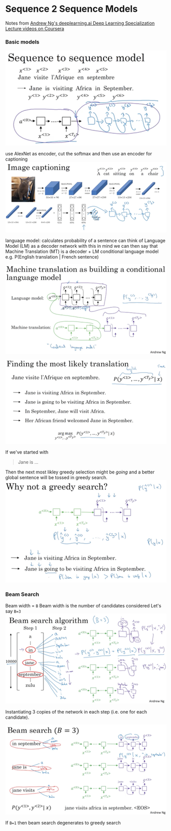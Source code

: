 # Sequence 2 Sequence Models

Notes from [Andrew Ng's deeplearning.ai Deep Learning Specialization](https://www.coursera.org/learn/nlp-sequence-models)
[Lecture videos on Coursera](https://www.coursera.org/learn/nlp-sequence-models/lecture/v2pRn/picking-the-most-likely-sentence)

### Basic models

![Sequence to Sequence model](resources/465106B4-C91B-4A94-AB3F-9D6B891BDCB5.png)

use AlexNet as encoder, cut the softmax and then use an encoder for captioning
![Image captioning](resources/A20FBB9E-4417-4D74-AD95-DBF41F859D44.png)

language model: calculates probability of a sentence
can think of Language Model (LM) as a decoder network
with this in mind we can then say that Machine Translation (MT) is a decoder + LM
conditional language model e.g. P(English translation | French sentence)

![MT as conditional LM](resources/6E36FDCD-B718-40F7-866B-7C1026EC7145.png)

![Most likely translation](resources/79024588-EA4F-4630-9592-6B303ECD9D0C.png)

If we've started with
> Jane is ...

Then the next most likley greedy selection might be *going* and a better global sentence will be tossed in greedy search.
![Why not greedy search](resources/AC5AD23F-8615-492E-B010-6903A1B3C389.png)

### Beam Search
Beam width = `B`
Beam width is the number of candidates considered
Let's say `B=3`
![Beam search](resources/BB7C0960-E71F-466F-AEBD-F90869006789.png)

Instantiating 3 copies of the network in each step (i.e. one for each candidate).

![Beam search 3rd step](resources/13819EAC-4C94-49DF-80E6-F39150D7F1F3.png)

If `B=1` then beam search degenerates to greedy search

